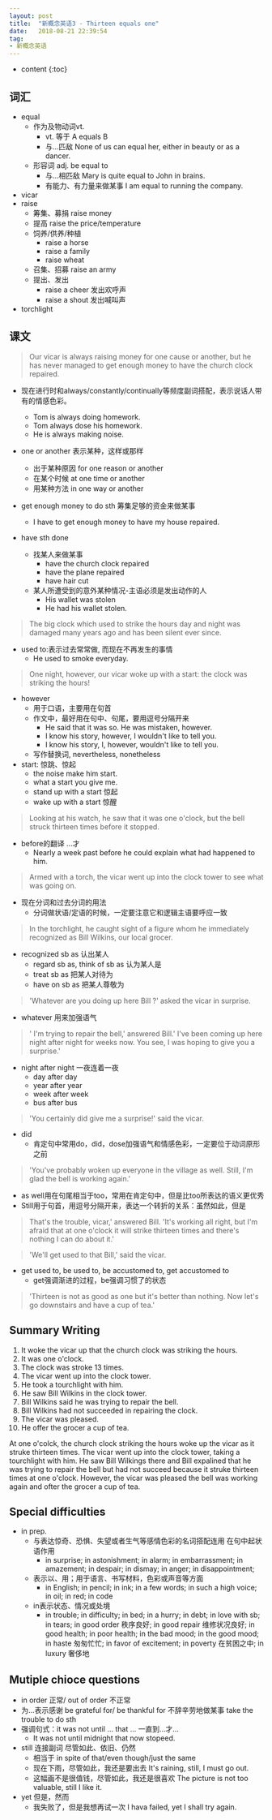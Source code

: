 ```yaml
---
layout: post
title:  "新概念英语3 - Thirteen equals one"
date:   2018-08-21 22:39:54
tag:
- 新概念英语
---
```


* content
{:toc}


## 词汇

- equal
    - 作为及物动词vt.
        - vt. 等于 A equals B
        - 与...匹敌 None of us can equal her, either in beauty or as a dancer.
    - 形容词 adj.  be equal to
        - 与...相匹敌 Mary is quite equal to John in brains.
        - 有能力、有力量来做某事 I am equal to running the company.
- vicar
- raise
    - 筹集、募捐 raise money
    - 提高  raise the price/temperature
    - 饲养/供养/种植 
        - raise a horse
        - raise a family
        - raise wheat
    - 召集、招募 raise an army
    - 提出、发出
        - raise a cheer 发出欢呼声
        - raise a shout 发出喊叫声
- torchlight

## 课文
> Our vicar is always raising money for one cause or another, but he has never managed to get enough money to have the church clock repaired.

- 现在进行时和always/constantly/continually等频度副词搭配，表示说话人带有的情感色彩。

    - Tom is always doing homework.
    - Tom always dose his homework.
    - He is always making noise.

- one or another 表示某种，这样或那样
    - 出于某种原因 for one reason or another
    - 在某个时候 at one time or another
    - 用某种方法 in one way or another

- get enough money to do sth 筹集足够的资金来做某事
    - I have to get enough money to have my house repaired. 
- have sth done 
    - 找某人来做某事
        - have the church clock repaired
        -  have the plane repaired
        - have hair cut
    - 某人所遭受到的意外某种情况-主语必须是发出动作的人
        - His wallet was stolen
        - He had his wallet stolen. 
        
> The big clock which used to strike the hours day and night was damaged many years ago and has been silent ever since.

- used to:表示过去常常做, 而现在不再发生的事情
    - He used to smoke everyday.

> One night, however, our vicar woke up with a start: the clock was striking the hours!

- however
    - 用于口语，主要用在句首
    - 作文中，最好用在句中、句尾，要用逗号分隔开来
        - He said that it was so. He was mistaken, however.
        - I know his story, however, I wouldn't like to tell you.
        - I know his story, I, however, wouldn't like to tell you.
    - 写作替换词, nevertheless, nonetheless
- start: 惊跳、惊起
    - the noise make him start.
    - what a start you give me.
    - stand up with a start 惊起
    - wake up with a start 惊醒
 > Looking at his watch, he saw that it was one o'clock, but the bell struck thirteen times before it stopped. 
 - before的翻译 ...才
    - Nearly a week past before he could explain what had happened to him.

> Armed with a torch, the vicar went up into the clock tower to see what was going on.

- 现在分词和过去分词的用法
    - 分词做状语/定语的时候，一定要注意它和逻辑主语要呼应一致

> In the torchlight, he caught sight of a figure whom he immediately recognized as Bill Wilkins, our local grocer. 

- recognized sb as 认出某人
    - regard sb as, think of sb as 认为某人是
    - treat sb as 把某人对待为
    - have on sb as 把某人尊敬为
 > 'Whatever are you doing up here Bill ?' asked the vicar in surprise. 
 - whatever 用来加强语气
 > ' I'm trying to repair the bell,' answered Bill.' I've been coming up here night after night for weeks now. You see, I was hoping to give you a surprise.'
 - night after night 一夜连着一夜
    - day after day
    - year after year
    - week after week
    - bus after bus
> 'You certainly did give me a surprise!' said the vicar. 

- did
    - 肯定句中常用do，did，dose加强语气和情感色彩，一定要位于动词原形之前
>'You've probably woken up everyone in the village as well. Still, I'm glad the bell is working again.' 

- as well用在句尾相当于too，常用在肯定句中，但是比too所表达的语义更优秀
- Still用于句首，用逗号分隔开来，表达一个转折的关系：虽然如此，但是

> That's the trouble, vicar,' answered Bill. 'It's working all right, but I'm afraid that at one o'clock it will strike thirteen times and there's nothing I can do about it.' 

> 'We'll get used to that Bill,' said the vicar.  

- get used to, be used to, be accustomed to, get accustomed to
    - get强调渐进的过程，be强调习惯了的状态
  
> 'Thirteen is not as good as one but it's better than nothing. Now let's go downstairs and have a cup of tea.'

## Summary Writing

1. It woke the vicar up that the church clock was striking the hours.
2. It was one o'clock.
3. The clock was stroke 13 times.
4. The vicar went up into the clock tower.
5. He took a tourchlight with him.
6. He saw Bill Wilkins in the clock tower.
7. Bill Wilkins said he was trying to repair the bell.
8. Bill Wilkins had not succeeded in repairing the clock.
9. The vicar was pleased.
10. He offer the grocer a cup of tea.

At one o'colck, the church clock striking the hours woke up the vicar as it struke thirteen times. The vicar went up into the clock tower, taking a tourchlight with him. He saw Bill Wilkings there and Bill expalined that he was trying to repair the bell but had not succeed because it struke thirteen times at one o'clock. However, the vicar was pleased the bell was working again and ofter the grocer a cup of tea. 

## Special difficulties

- in prep.
    - 与表达惊奇、恐惧、失望或者生气等感情色彩的名词搭配连用 在句中起状语作用
        - in surprise; in astonishment; in alarm; in embarrassment; in amazement; in despair; in dismay; in anger; in disappointment;
    - 表示以、用；用于语言、书写材料，色彩或声音等方面
        - in English; in pencil; in ink; in a few words; in such a high voice; in oil; in red; in code
    - in表示状态、情况或处境
        - in trouble; in difficulty; in bed; in a hurry; in debt; in love with sb; in tears; in good order 秩序良好; in good repair 维修状况良好; in good health; in poor health; in the bad mood; in the good mood; in haste 匆匆忙忙; in favor of excitement; in poverty 在贫困之中; in luxury 奢侈地

## Mutiple chioce questions

- in order 正常/ out of order 不正常
- 为...表示感谢 be grateful for/ be thankful for   不辞辛劳地做某事 take the trouble to do sth
- 强调句式：it was not until ... that ... 一直到...才... 
	- It was not until midnight that now stopeed.
- still 连接副词 尽管如此、依旧、仍然
	- 相当于 in spite of that/even though/just the same
	- 现在下雨，尽管如此，我还是要出去 It's raining, still, I must go out.
	- 这幅画不是很值钱，尽管如此，我还是很喜欢 The picture is not too valuable, still I like it.
- yet 但是，然而 
	- 我失败了，但是我想再试一次 I hava failed, yet I shall try again. 

